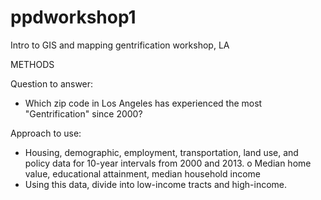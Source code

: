# ppdworkshop1
Intro to GIS and mapping gentrification workshop, LA

METHODS

Question to answer:
-	Which zip code in Los Angeles has experienced the most "Gentrification" since 2000?

Approach to use:
-	Housing, demographic, employment, transportation, land use, and policy data for 10-year intervals from 2000 and 2013.
o	Median home value, educational attainment, median household income
-	Using this data, divide into low-income tracts and high-income.
